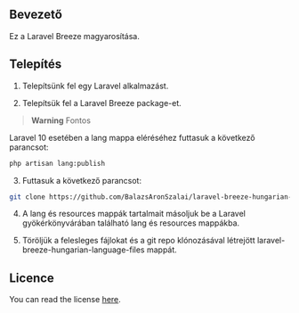 ## Bevezető

Ez a Laravel Breeze magyarosítása.

## Telepítés

1. Telepítsünk fel egy Laravel alkalmazást.

2. Telepítsük fel a Laravel Breeze package-et.

> **Warning**
> Fontos

Laravel 10 esetében a lang mappa eléréséhez futtasuk a következő parancsot:

```bash
php artisan lang:publish
```

3. Futtasuk a következő parancsot: 

```bash
git clone https://github.com/BalazsAronSzalai/laravel-breeze-hungarian-language-files.git 
```

4. A lang és resources mappák tartalmait másoljuk be a Laravel gyökérkönyvárában található lang és resources mappákba.

5. Töröljük a felesleges fájlokat és a git repo klónozásával létrejött laravel-breeze-hungarian-language-files mappát.

## Licence

You can read the license [here](https://github.com/BalazsAronSzalai/laravel-breeze-hungarian-language-files/blob/master/LICENSE).